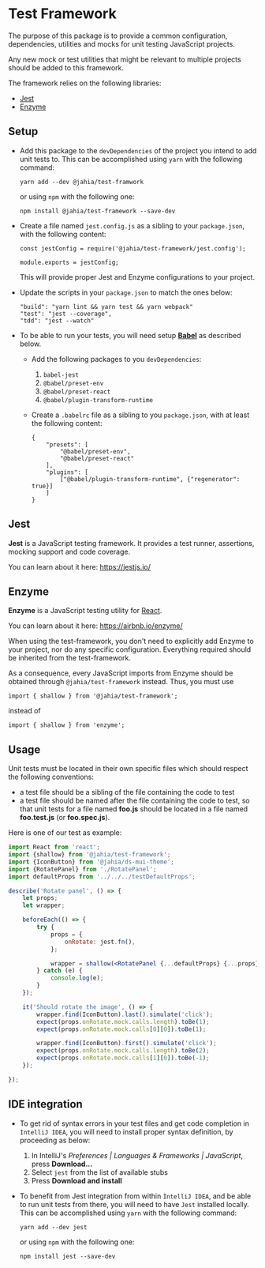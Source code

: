 # Test Framework
The purpose of this package is to provide a common configuration, dependencies, 
utilities and mocks for unit testing JavaScript projects.

Any new mock or test utilities that might be relevant to multiple projects should be added to this framework.

The framework relies on the following libraries:
- [Jest](https://jestjs.io/)
- [Enzyme](https://airbnb.io/enzyme/)

## Setup

- Add this package to the `devDependencies` of the project you intend to add unit tests to. This can be accomplished using `yarn` with 
the following command:

    ````yarn add --dev @jahia/test-framwork````

    or using `npm` with the following one:

    ```npm install @jahia/test-framework --save-dev```

- Create a file named `jest.config.js` as a sibling to your `package.json`, with the following content:

    ```
    const jestConfig = require('@jahia/test-framework/jest.config');

    module.exports = jestConfig;

    ```
    This will provide proper Jest and Enzyme configurations to your project.
    
- Update the scripts in your `package.json` to match the ones below:
    
    ```
    "build": "yarn lint && yarn test && yarn webpack"
    "test": "jest --coverage",
    "tdd": "jest --watch"
    ```
    
- To be able to run your tests, you will need setup **[Babel](https://babeljs.io/)** as described below.

    - Add the following packages to you `devDependencies`:
        1. `babel-jest`
        2. `@babel/preset-env`
        3. `@babel/preset-react`
        4. `@babel/plugin-transform-runtime`
     
    - Create a `.babelrc` file as a sibling to you `package.json`, with at least the following content:
        ```
        {
            "presets": [
                "@babel/preset-env",
                "@babel/preset-react"
            ],
            "plugins": [
                ["@babel/plugin-transform-runtime", {"regenerator": true}]
            ]
        }    
        ```
    
## Jest

**Jest** is a JavaScript testing framework. It provides a test runner, assertions, mocking support and code coverage.

You can learn about it here: https://jestjs.io/

## Enzyme

**Enzyme** is a JavaScript testing utility for [React](https://reactjs.org/).

You can learn about it here: https://airbnb.io/enzyme/

When using the test-framework, you don't need to explicitly add Enzyme to your project, nor do any specific configuration. Everything 
required should be inherited from the test-framework.

As a consequence, every JavaScript imports from Enzyme should be obtained through `@jahia/test-framework` instead. Thus, you must use
```
import { shallow } from '@jahia/test-framework';
```
instead of
```
import { shallow } from 'enzyme';
```

## Usage

Unit tests must be located in their own specific files which should respect the following conventions:
- a test file should be a sibling of the file containing the code to test
- a test file should be named after the file containing the code to test, so that unit tests for a file named **foo.js** should be 
located in a file named **foo.test.js** (or **foo.spec.js**).

Here is one of our test as example:
```jsx
import React from 'react';
import {shallow} from '@jahia/test-framework';
import {IconButton} from '@jahia/ds-mui-theme';
import {RotatePanel} from './RotatePanel';
import defaultProps from '../../../testDefaultProps';

describe('Rotate panel', () => {
    let props;
    let wrapper;

    beforeEach(() => {
        try {
            props = {
                onRotate: jest.fn(),
            };

            wrapper = shallow(<RotatePanel {...defaultProps} {...props}/>);
        } catch (e) {
            console.log(e);
        }
    });

    it('Should rotate the image', () => {
        wrapper.find(IconButton).last().simulate('click');
        expect(props.onRotate.mock.calls.length).toBe(1);
        expect(props.onRotate.mock.calls[0][0]).toBe(1);

        wrapper.find(IconButton).first().simulate('click');
        expect(props.onRotate.mock.calls.length).toBe(2);
        expect(props.onRotate.mock.calls[1][0]).toBe(-1);
    });

});
```

## IDE integration

- To get rid of syntax errors in your test files and get code completion in `IntelliJ IDEA`, you will need to install proper syntax 
definition, by proceeding as below:

    1. In IntelliJ's *Preferences | Languages & Frameworks | JavaScript*, press **Download...**
    2. Select `jest` from the list of available stubs
    3. Press **Download and install**

- To benefit from Jest integration from within `ÌntelliJ IDEA`, and be able to run unit tests from there, you will need to have `Jest` 
installed locally. This can be accomplished 
using `yarn` with the following command:

    ```yarn add --dev jest```
  
    or using `npm` with the following one:
  
    ```npm install jest --save-dev```
